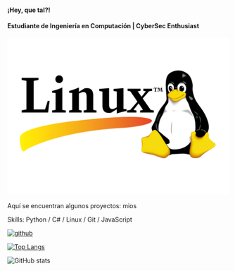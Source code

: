 #### ¡Hey, que tal?!
#### Estudiante de Ingeniería en Computación | CyberSec Enthusiast
![Estudiante de Ingeniería en Computación | CyberSec Enthusiast](linuxlogo.png)

Aquí se encuentran algunos proyectos: mios

Skills: Python / C# / Linux / Git / JavaScript 



[<img src='https://cdn.jsdelivr.net/npm/simple-icons@3.0.1/icons/github.svg' alt='github' height='40'>](https://github.com/DarkStalkr)  

[![Top Langs](https://github-readme-stats.vercel.app/api/top-langs/?username=DarkStalkr)](https://github.com/anuraghazra/github-readme-stats)

![GitHub stats](https://github-readme-stats.vercel.app/api?username=DarkStalkr&show_icons=true)  

